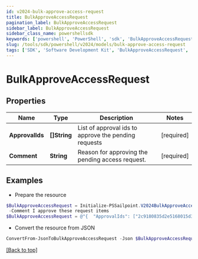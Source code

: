 ```yaml
---
id: v2024-bulk-approve-access-request
title: BulkApproveAccessRequest
pagination_label: BulkApproveAccessRequest
sidebar_label: BulkApproveAccessRequest
sidebar_class_name: powershellsdk
keywords: ['powershell', 'PowerShell', 'sdk', 'BulkApproveAccessRequest', 'V2024BulkApproveAccessRequest'] 
slug: /tools/sdk/powershell/v2024/models/bulk-approve-access-request
tags: ['SDK', 'Software Development Kit', 'BulkApproveAccessRequest', 'V2024BulkApproveAccessRequest']
---
```



# BulkApproveAccessRequest

## Properties

Name | Type | Description | Notes
------------ | ------------- | ------------- | -------------
**ApprovalIds** | **[]String** | List of approval ids to approve the pending requests | [required]
**Comment** | **String** | Reason for approving the pending access request. | [required]

## Examples

- Prepare the resource
```powershell
$BulkApproveAccessRequest = Initialize-PSSailpoint.V2024BulkApproveAccessRequest  -ApprovalIds [2c9180835d2e5168015d32f890ca1581, 2c9180835d2e5168015d32f890ca1582] `
 -Comment I approve these request items
$BulkApproveAccessRequest = @"{  "ApprovalIds": ["2c9180835d2e5168015d32f890ca1581", "2c9180835d2e5168015d32f890ca1582"], "Comment": "I approve these request items" }"@
```

- Convert the resource from JSON
```powershell
ConvertFrom-JsonToBulkApproveAccessRequest -Json $BulkApproveAccessRequest
```


[[Back to top]](#) 

